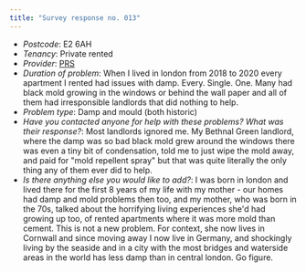 ```yaml
---
title: "Survey response no. 013"
---
```


- *Postcode*: E2 6AH  
- *Tenancy*: Private rented  
- *Provider*: [PRS](providers/PRS)
- *Duration of problem*: When I lived in london from 2018 to 2020 every apartment I rented had issues with damp. Every. Single. One. Many had black mold growing in the windows or behind the wall paper and all of them had irresponsible landlords that did nothing to help.   
- *Problem type*: Damp and mould (both historic)  
- *Have you contacted anyone for help with these problems? What was their response?*: Most landlords ignored me. My Bethnal Green landlord, where the damp was so bad black mold grew around the windows there was even a tiny bit of condensation, told me to just wipe the mold away, and paid for "mold repellent spray" but that was quite literally the only thing any of them ever did to help.
- *Is there anything else you would like to add?*: I was born in london and lived there for the first 8 years of my life with my mother - our homes had damp and mold problems then too, and my mother, who was born in the 70s, talked about the horrifying living experiences she'd had growing up too, of rented apartments where it was more mold than cement. This is not a new problem. For context, she now lives in Cornwall and since moving away I now live in Germany, and shockingly living by the seaside and in a city with the most bridges and waterside areas in the world has less damp than in central london. Go figure.
